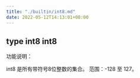 ```yaml
---
title: "./builtin/int8.md"
date: 2022-05-12T14:13:01+08:00
---
```

## type int8 int8

功能说明：

int8 是所有带符号8位整数的集合。 范围：-128 至 127。
